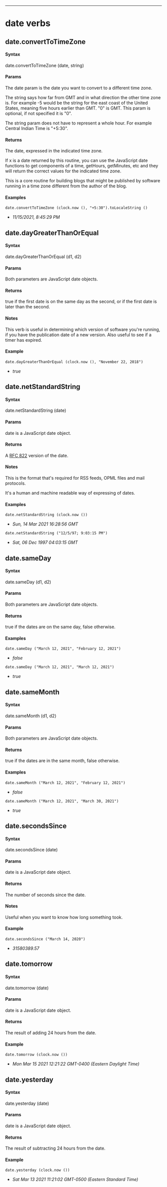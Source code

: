 
---
# date verbs
## date.convertToTimeZone
#### Syntax
date.convertToTimeZone (date, string)

#### Params
The date param is the date you want to convert to a different time zone. 

The string says how far from GMT and in what direction the other time zone is. For example -5 would be the string for the east coast of the United States, meaning five hours earlier than GMT. "0" is GMT. This param is optional, if not specified it is "0".

The string param does not have to represent a whole hour. For example Central Indian Time is "+5:30".

#### Returns
The date, expressed in the indicated time zone. 

If x is a date returned by this routine, you can use the JavaScript date functions to get components of a time, getHours, getMinutes, etc and they will return the correct values for the indicated time zone.

This is a core routine for building blogs that might be published by software running in a time zone different from the author of the blog. 

#### Examples
`date.convertToTimeZone (clock.now (), "+5:30").toLocaleString ()`

- *11/15/2021, 8:45:29 PM*

## date.dayGreaterThanOrEqual
#### Syntax
date.dayGreaterThanOrEqual (d1, d2)

#### Params
Both parameters are JavaScript date objects. 

#### Returns
true if the first date is on the same day as the second, or if the first date is later than the second. 

#### Notes
This verb is useful in determining which version of software you're running, if you have the publication date of a new version. Also useful to see if a timer has expired. 

#### Example
`date.dayGreaterThanOrEqual (clock.now (), "November 22, 2018")`

- *true*

## date.netStandardString
#### Syntax
date.netStandardString (date)

#### Params
date is a JavaScript date object.

#### Returns
A <a href="https://tools.ietf.org/html/rfc822">RFC 822</a> version of the date. 

#### Notes
This is the format that's required for RSS feeds, OPML files and mail protocols. 

It's a human and machine readable way of expressing of dates. 

#### Examples
`date.netStandardString (clock.now ())`

- *Sun, 14 Mar 2021 16:28:56 GMT*

`date.netStandardString ("12/5/97; 9:03:15 PM")`

- *Sat, 06 Dec 1997 04:03:15 GMT*

## date.sameDay
#### Syntax
date.sameDay (d1, d2)

#### Params
Both parameters are JavaScript date objects. 

#### Returns
true if the dates are on the same day, false otherwise.

#### Examples
`date.sameDay ("March 12, 2021", "February 12, 2021")`

- *false*

`date.sameDay ("March 12, 2021", "March 12, 2021")`

- *true*

## date.sameMonth
#### Syntax
date.sameMonth (d1, d2)

#### Params
Both parameters are JavaScript date objects. 

#### Returns
true if the dates are in the same month, false otherwise.

#### Examples
`date.sameMonth ("March 12, 2021", "February 12, 2021")`

- *false*

`date.sameMonth ("March 12, 2021", "March 30, 2021")`

- *true*

## date.secondsSince
#### Syntax
date.secondsSince (date)

#### Params
date is a JavaScript date object.

#### Returns
The number of seconds since the date. 

#### Notes
Useful when you want to know how long something took. 

#### Example
`date.secondsSince ("March 14, 2020")`

- *31580389.57*

## date.tomorrow
#### Syntax
date.tomorrow (date)

#### Params
date is a JavaScript date object.

#### Returns
The result of adding 24 hours from the date.

#### Example
`date.tomorrow (clock.now ())`

- *Mon Mar 15 2021 12:21:22 GMT-0400 (Eastern Daylight Time)*

## date.yesterday
#### Syntax
date.yesterday (date)

#### Params
date is a JavaScript date object.

#### Returns
The result of subtracting 24 hours from the date.

#### Example
`date.yesterday (clock.now ())`

- *Sat Mar 13 2021 11:21:02 GMT-0500 (Eastern Standard Time)*

